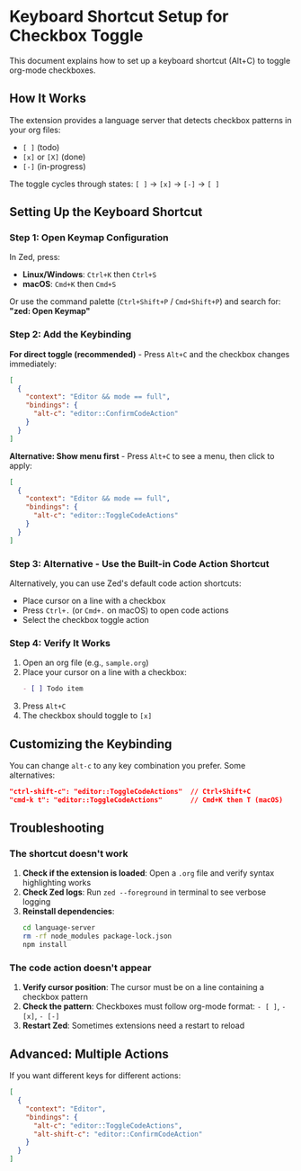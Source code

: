 # Keyboard Shortcut Setup for Checkbox Toggle

This document explains how to set up a keyboard shortcut (Alt+C) to toggle org-mode checkboxes.

## How It Works

The extension provides a language server that detects checkbox patterns in your org files:
- `[ ]` (todo)
- `[x]` or `[X]` (done)
- `[-]` (in-progress)

The toggle cycles through states: `[ ]` → `[x]` → `[-]` → `[ ]`

## Setting Up the Keyboard Shortcut

### Step 1: Open Keymap Configuration

In Zed, press:
- **Linux/Windows**: `Ctrl+K` then `Ctrl+S`
- **macOS**: `Cmd+K` then `Cmd+S`

Or use the command palette (`Ctrl+Shift+P` / `Cmd+Shift+P`) and search for: **"zed: Open Keymap"**

### Step 2: Add the Keybinding

**For direct toggle (recommended)** - Press `Alt+C` and the checkbox changes immediately:

```json
[
  {
    "context": "Editor && mode == full",
    "bindings": {
      "alt-c": "editor::ConfirmCodeAction"
    }
  }
]
```

**Alternative: Show menu first** - Press `Alt+C` to see a menu, then click to apply:

```json
[
  {
    "context": "Editor && mode == full",
    "bindings": {
      "alt-c": "editor::ToggleCodeActions"
    }
  }
]
```

### Step 3: Alternative - Use the Built-in Code Action Shortcut

Alternatively, you can use Zed's default code action shortcuts:
- Place cursor on a line with a checkbox
- Press `Ctrl+.` (or `Cmd+.` on macOS) to open code actions
- Select the checkbox toggle action

### Step 4: Verify It Works

1. Open an org file (e.g., `sample.org`)
2. Place your cursor on a line with a checkbox:
   ```org
   - [ ] Todo item
   ```
3. Press `Alt+C`
4. The checkbox should toggle to `[x]`

## Customizing the Keybinding

You can change `alt-c` to any key combination you prefer. Some alternatives:

```json
"ctrl-shift-c": "editor::ToggleCodeActions"  // Ctrl+Shift+C
"cmd-k t": "editor::ToggleCodeActions"       // Cmd+K then T (macOS)
```

## Troubleshooting

### The shortcut doesn't work

1. **Check if the extension is loaded**: Open a `.org` file and verify syntax highlighting works
2. **Check Zed logs**: Run `zed --foreground` in terminal to see verbose logging
3. **Reinstall dependencies**:
   ```bash
   cd language-server
   rm -rf node_modules package-lock.json
   npm install
   ```

### The code action doesn't appear

1. **Verify cursor position**: The cursor must be on a line containing a checkbox pattern
2. **Check the pattern**: Checkboxes must follow org-mode format: `- [ ]`, `- [x]`, `- [-]`
3. **Restart Zed**: Sometimes extensions need a restart to reload

## Advanced: Multiple Actions

If you want different keys for different actions:

```json
[
  {
    "context": "Editor",
    "bindings": {
      "alt-c": "editor::ToggleCodeActions",
      "alt-shift-c": "editor::ConfirmCodeAction"
    }
  }
]
```
